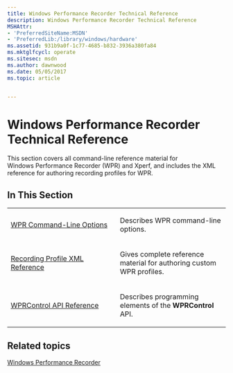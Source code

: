 ```yaml
---
title: Windows Performance Recorder Technical Reference
description: Windows Performance Recorder Technical Reference
MSHAttr:
- 'PreferredSiteName:MSDN'
- 'PreferredLib:/library/windows/hardware'
ms.assetid: 931b9a0f-1c77-4685-b832-3936a380fa84
ms.mktglfcycl: operate
ms.sitesec: msdn
ms.author: dawnwood
ms.date: 05/05/2017
ms.topic: article


---
```


# Windows Performance Recorder Technical Reference


This section covers all command-line reference material for Windows Performance Recorder (WPR) and Xperf, and includes the XML reference for authoring recording profiles for WPR.

## In This Section


<table>
<colgroup>
<col width="50%" />
<col width="50%" />
</colgroup>
<tbody>
<tr class="odd">
<td><p><a href="wpr-command-line-options.md" data-raw-source="[WPR Command-Line Options](wpr-command-line-options.md)">WPR Command-Line Options</a></p></td>
<td><p>Describes WPR command-line options.</p></td>
</tr>
<tr class="even">
<td><p><a href="recording-profile-xml-reference.md" data-raw-source="[Recording Profile XML Reference](recording-profile-xml-reference.md)">Recording Profile XML Reference</a></p></td>
<td><p>Gives complete reference material for authoring custom WPR profiles.</p></td>
</tr>
<tr class="odd">
<td><p><a href="wprcontrol-api-reference.md" data-raw-source="[WPRControl API Reference](wprcontrol-api-reference.md)">WPRControl API Reference</a></p></td>
<td><p>Describes programming elements of the <strong>WPRControl</strong> API.</p></td>
</tr>
</tbody>
</table>

 

## Related topics


[Windows Performance Recorder](windows-performance-recorder.md)

 

 







